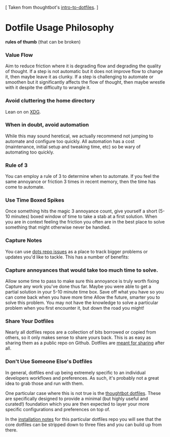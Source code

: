 [ Taken from thoughtbot's [intro-to-dotfiles](https://thoughtbot.com/upcase/videos/intro-to-dotfiles). ]

# Dotfile Usage Philosophy

**rules of thumb** (that can be broken)

### Value Flow
Aim to reduce friction where it is degrading flow and degrading the quality of thought. If a step is not automatic but it does not improve flow to change it, then maybe leave it as clunky. If a step is challenging to automate or smoothen but it significantly affects the flow of thought, then maybe wrestle with it despite the difficulty to wrangle it.

### Avoid cluttering the home directory
Lean on on [XDG](../profile/XDG.md).

### When in doubt, avoid automation
While this may sound heretical, we actually recommend not jumping to automate and configure too quickly. All automation has a cost (maintenance, initial setup and tweaking time, etc) so be wary of automating too quickly.

### Rule of 3
You can employ a rule of 3 to determine when to automate. If you feel the same annoyance or friction 3 times in recent memory, then the time has come to automate.

### Use Time Boxed Spikes
Once something hits the magic 3 annoyance count, give yourself a short (5-10 minutes) boxed window of time to take a stab at a first solution. When you are in context feeling the friction you often are in the best place to solve something that might otherwise never be handled.

### Capture Notes
You can use [dots repo issues](https://github.com/dfarrel1/dots/issues) as a place to track bigger problems or updates you'd like to tackle. This has a number of benefits:

### Capture annoyances that would take too much time to solve.
Allow some time to pass to make sure this annoyance is truly worth fixing
Capture any work you've done thus far. Maybe you were able to get a partial solution in your 5-10 minute time box. Save off what you have so you can come back when you have more time
Allow the future, smarter you to solve this problem. You may not have the knowledge to solve a particular problem when you first encounter it, but down the road you might!

### Share Your Dotfiles
Nearly all dotfiles repos are a collection of bits borrowed or copied from others, so it only makes sense to share yours back. This is as easy as sharing them as a public repo on Github. Dotfiles are [meant for sharing](https://zachholman.com/2010/08/dotfiles-are-meant-to-be-forked/) after all.

### Don't Use Someone Else's Dotfiles
In general, dotfiles end up being extremely specific to an individual developers workflows and preferences. As such, it's probably not a great idea to grab those and run with them.

One particular case where this is not true is the [thoughtbot dotfiles](https://github.com/thoughtbot/dotfiles). These are specifically designed to provide a minimal (but highly useful and curated!) foundation which you are then expected to layer your more specific configurations and preferences on top of.

In the [installation notes](../profile/README.md#installation-mac) for this particular dotfiles repo you will see that the core dotfiles can be stripped down to three files and you can build up from there.
